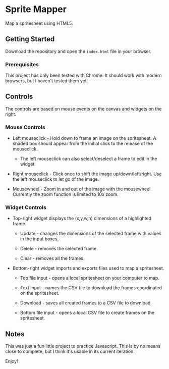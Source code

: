 # Sprite Mapper

Map a spritesheet using HTML5.

## Getting Started

Download the repository and open the `index.html` file in your browser.

### Prerequisites

This project has only been tested with Chrome. It should work with modern browsers, but I haven't tested them yet.

## Controls

The controls are based on mouse events on the canvas and widgets on the right.

### Mouse Controls

* Left mouseclick - Hold down to frame an image on the spritesheet. A shaded box should appear from the initial click to the release of the mouseclick.

  * The left mouseclick can also select/deselect a frame to edit in the widget.

* Right mouseclick - Click once to shift the image up/down/left/right. Use the left mouseclick to let go of the image.

* Mousewheel - Zoom in and out of the image with the mousewheel. Currently the zoom function is limited to 10x zoom.

### Widget Controls

* Top-right widget displays the (x,y,w,h) dimensions of a highlighted frame.

  * Update - changes the dimensions of the selected frame with values in the input boxes.

  * Delete - removes the selected frame.

  * Clear - removes all the frames.

* Bottom-right widget imports and exports files used to map a spritesheet.

  * Top file input - opens a local spritesheet on your computer to map.

  * Text input - names the CSV file to download the frames coordinated on the spritesheet.

  * Download - saves all created frames to a CSV file to download.

  * Bottom file input - opens a local CSV file to create frames on the spritesheet.

## Notes

This was just a fun little project to practice Javascript. This is by no means close to complete, but I think it's usable in its current iteration.

Enjoy!
